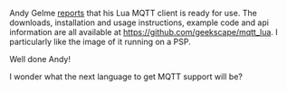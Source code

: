 <!--
.. title: Lua MQTT client
.. slug: lua-mqtt-client
.. date: 2011-07-29 07:42:28
.. tags:
.. category:
.. link:
.. description:
.. type: text
-->

Andy Gelme [reports] that his Lua MQTT client is ready for use. The downloads,
installation and usage instructions, example code and api information are all
available at <https://github.com/geekscape/mqtt_lua>.  I particularly like the
image of it running on a PSP.

Well done Andy!

I wonder what the next language to get MQTT support will be?

[reports]: https://twitter.com/#%21/geekscape/status/96710950979256323
